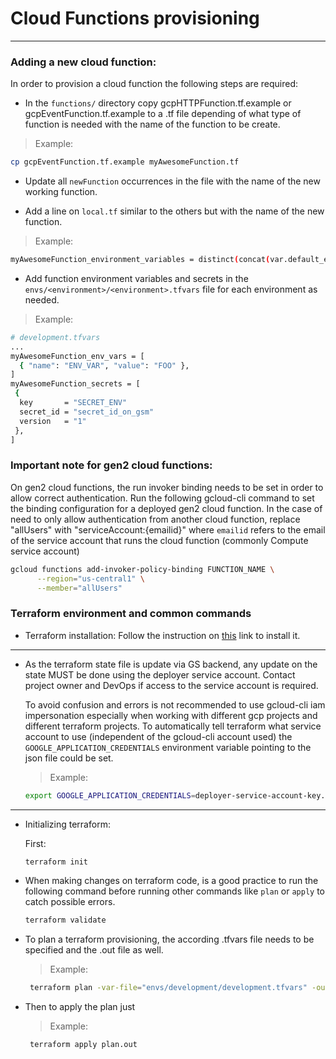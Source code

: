# Cloud Functions provisioning


---
### Adding a new cloud function:
In order to provision a cloud function the following steps are required:

- In the `functions/` directory copy gcpHTTPFunction.tf.example or gcpEventFunction.tf.example to a .tf file depending of what type of function is needed with the name of the function to be create.
> Example:
  ```sh
  cp gcpEventFunction.tf.example myAwesomeFunction.tf
  ```

- Update all `newFunction` occurrences in the file with the name of the new working function.

- Add a line on `local.tf` similar to the others but with the name of the new function.
> Example:
  ```sh
  myAwesomeFunction_environment_variables = distinct(concat(var.default_environment_variables, var.myAwesomeFunction_env_vars))
  ```

- Add function environment variables and secrets in the `envs/<environment>/<environment>.tfvars` file for each environment as needed.
> Example:
  ```sh
  # development.tfvars
  ...
  myAwesomeFunction_env_vars = [
    { "name": "ENV_VAR", "value": "FOO" },
  ]
  myAwesomeFunction_secrets = [
   {
    key       = "SECRET_ENV"
    secret_id = "secret_id_on_gsm"
    version   = "1"
   },
  ] 
  ```

### Important note for gen2 cloud functions:
On gen2 cloud functions, the run invoker binding needs to be set in order to allow correct authentication.
Run the following gcloud-cli command to set the binding configuration for a deployed gen2 cloud function.
In the case of need to only allow authentication from another cloud function, replace "allUsers" with "serviceAccount:{emailid}" where `emailid` refers to the email of the service account that runs the cloud function (commonly Compute service account)
```sh
gcloud functions add-invoker-policy-binding FUNCTION_NAME \
      --region="us-central1" \
      --member="allUsers"
```

### Terraform environment and common commands

- Terraform installation:
Follow the instruction on [this](https://developer.hashicorp.com/terraform/tutorials/aws-get-started/install-cli#install-terraform) link to install it.
___ 
- As the terraform state file is update via GS backend, any update on the state MUST be done using the deployer service account. Contact project owner and DevOps if access to the service account is required.

  To avoid confusion and errors is not recommended to use gcloud-cli iam impersonation especially when working with different gcp projects and different terraform projects. To automatically tell terraform what service account to use (independent of the gcloud-cli account used) the `GOOGLE_APPLICATION_CREDENTIALS` environment variable pointing to the json file could be set.
  > Example:
  ```sh
  export GOOGLE_APPLICATION_CREDENTIALS=deployer-service-account-key.json
  ```
___
- Initializing terraform:

  First:
  ```sh
  terraform init
  ```
- When making changes on terraform code, is a good practice to run the following command before running other commands like `plan` or `apply` to catch possible errors. 
  ```sh
  terraform validate
  ```
- To plan a terraform provisioning, the according .tfvars file needs to be specified and the .out file as well.
  > Example:
  ```sh
   terraform plan -var-file="envs/development/development.tfvars" -out=plan.out
  ```
- Then to apply the plan just
  > Example:
  ```sh
   terraform apply plan.out
  ```